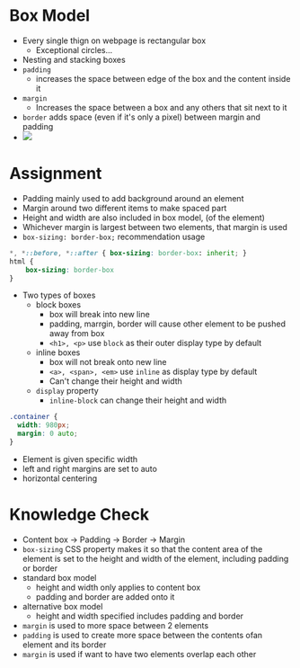 # Box Model
* Every single thign on webpage is rectangular box
    * Exceptional circles...
* Nesting and stacking boxes
* `padding`
    * increases the space between edge of the box and the content inside it
* `margin`
    * Increases the space between a box and any others that sit next to it
* `border` adds space (even if it's only a pixel) between margin and padding
* ![](https://cdn.statically.io/gh/TheOdinProject/curriculum/main/foundations/html_css/the-box-model/imgs/box-model.png)

# Assignment
* Padding mainly used to add background around an element
* Margin around two different items to make spaced part
* Height and width are also included in box model, (of the element)
* Whichever margin is largest between two elements, that margin is used
* `box-sizing: border-box;` recommendation usage
 ```css
 *, *::before, *::after { box-sizing: border-box: inherit; }
 html {
     box-sizing: border-box
 }
```
* Two types of boxes
    * block boxes
        * box will break into new line
        * padding, marrgin, border will cause other element to be pushed away from box
        * `<h1>, <p>` use `block` as their outer display type by default
    * inline boxes
        * box will not break onto new line
        * `<a>, <span>, <em>` use `inline` as display type by default
        * Can't change their height and width
    * `display` property
        * `inline-block` can change their height and width

```css
.container {
  width: 980px;
  margin: 0 auto;
}

```
* Element is given specific width
* left and right margins are set to auto
* horizontal centering

# Knowledge Check
* Content box -> Padding -> Border -> Margin
* `box-sizing` CSS property makes it so that the content area of the element is set to the height and width of the element, including padding or border
* standard box model
    * height and width only applies to content box
    * padding and border are added onto it
* alternative box model
    * height and width specified includes padding and border
* `margin` is used to more space between 2 elements
* `padding` is used to create more space between the contents ofan element and its border
* `margin` is used if want to have two elements overlap each other
